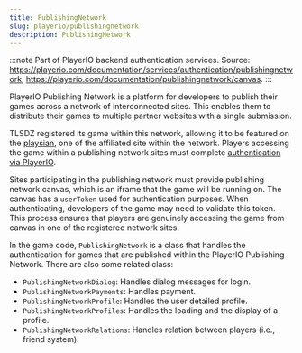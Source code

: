 ```yaml
---
title: PublishingNetwork
slug: playerio/publishingnetwork
description: PublishingNetwork
---
```


:::note
Part of PlayerIO backend authentication services. Source: https://playerio.com/documentation/services/authentication/publishingnetwork, https://playerio.com/documentation/publishingnetwork/canvas.
:::

PlayerIO Publishing Network is a platform for developers to publish their games across a network of interconnected sites. This enables them to distribute their games to multiple partner websites with a single submission.

TLSDZ registered its game within this network, allowing it to be featured on the [playsian](https://playsian.com/laststand), one of the affiliated site within the network. Players accessing the game within a publishing network sites must complete [authentication via PlayerIO](/thelaststand.app/network/playerioconnector#authenticate-by-playerio).

Sites participating in the publishing network must provide publishing network canvas, which is an iframe that the game will be running on. The canvas has a `userToken` used for authentication purposes. When authenticating, developers of the game may need to validate this token. This process ensures that players are genuinely accessing the game from canvas in one of the registered network sites.

In the game code, `PublishingNetwork` is a class that handles the authentication for games that are published within the PlayerIO Publishing Network. There are also some related class:

- `PublishingNetworkDialog`: Handles dialog messages for login.
- `PublishingNetworkPayments`: Handles payment.
- `PublishingNetworkProfile`: Handles the user detailed profile.
- `PublishingNetworkProfiles`: Handles the loading and the display of a profile.
- `PublishingNetworkRelations`: Handles relation between players (i.e., friend system).
